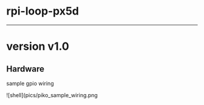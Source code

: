 # rpi-loop-px5d
____________
version v1.0
============

Hardware
-----------
sample gpio wiring

![shell](pics/piko_sample_wiring.png
	
